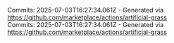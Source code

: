 Commits: 2025-07-03T16:27:34.061Z - Generated via https://github.com/marketplace/actions/artificial-grass
<br>
Commits: 2025-07-03T16:27:34.061Z - Generated via https://github.com/marketplace/actions/artificial-grass
<br>
